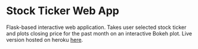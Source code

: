 # Stock Ticker Web App
Flask-based interactive web application. Takes user selected stock ticker and plots closing price for the past month on an interactive Bokeh plot. Live version hosted on heroku [here](https://rmahbub-milestone.herokuapp.com/).



